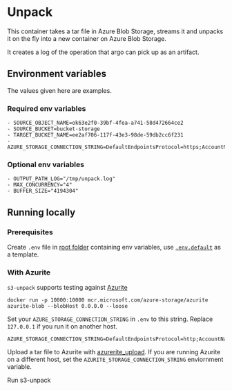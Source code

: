 # Unpack

This container takes a tar file in Azure Blob Storage, streams it and unpacks it on the fly into a new container on
Azure Blob Storage.

It creates a log of the operation that argo can pick up as an artifact.


## Environment variables

The values given here are examples.

### Required env variables

```dotenv
- SOURCE_OBJECT_NAME=ok63e2f0-39bf-4fea-a741-58d472664ce2
- SOURCE_BUCKET=bucket-storage
- TARGET_BUCKET_NAME=ee2af706-117f-43e3-98de-59db2cc6f231
- AZURE_STORAGE_CONNECTION_STRING=DefaultEndpointsProtocol=https;AccountName=**********;AccountKey=**********;EndpointSuffix=core.windows.net

```

### Optional env variables
```dotenv
- OUTPUT_PATH_LOG="/tmp/unpack.log"
- MAX_CONCURRENCY="4"
- BUFFER_SIZE="4194304"
```

## Running locally

### Prerequisites
Create `.env` file in [root folder](.) containing env variables, use [`.env.default`](.env.default) as a template.

### With Azurite

`s3-unpack` supports testing against [Azurite](https://github.com/Azure/Azurite)

```console
docker run -p 10000:10000 mcr.microsoft.com/azure-storage/azurite azurite-blob --blobHost 0.0.0.0 --loose
```

Set your `AZURE_STORAGE_CONNECTION_STRING` in `.env` to this string. Replace `127.0.0.1` if you run it on another host.

```env
AZURE_STORAGE_CONNECTION_STRING=DefaultEndpointsProtocol=http;AccountName=devstoreaccount1;AccountKey=Eby8vdM02xNOcqFlqUwJPLlmEtlCDXJ1OUzFT50uSRZ6IFsuFq2UVErCz4I6tq/K1SZFPTOtr/KBHBeksoGMGw==;BlobEndpoint=http://127.0.0.1:10000/devstoreaccount1;
```

Upload a tar file to Azurite with [azurerite_upload](tests/azurerite/azurerite_upload.py). If you are running Azurite on a different host, set the `AZURITE_STORAGE_CONNECTION_STRING` enviornment variable.

Run s3-unpack
